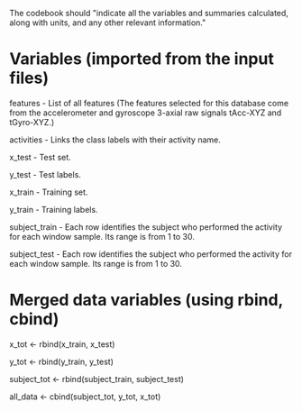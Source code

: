 The codebook should "indicate all the variables and summaries calculated, along with units, and any other relevant information."

# Variables (imported from the input files)
features - List of all features (The features selected for this database come from the accelerometer and gyroscope 3-axial raw signals tAcc-XYZ and tGyro-XYZ.)

activities - Links the class labels with their activity name.

x_test - Test set.

y_test - Test labels.

x_train - Training set.

y_train - Training labels.

subject_train - Each row identifies the subject who performed the activity for each window sample. Its range is from 1 to 30. 

subject_test - Each row identifies the subject who performed the activity for each window sample. Its range is from 1 to 30. 

# Merged data variables (using rbind, cbind)

x_tot <- rbind(x_train, x_test)

y_tot <- rbind(y_train, y_test)

subject_tot <- rbind(subject_train, subject_test)

all_data <- cbind(subject_tot, y_tot, x_tot)

#
